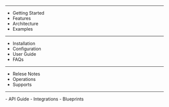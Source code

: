 <!-- 
-  Home   <div class='sidebar-border'>
 - [Home](home.md)

- Solution

    - [about Solution](solutions/solutions.md)
    - [create Solution](solutions/create-solution.md)
    - [edit Solution](solutions/edit-solution.md)
    - [export Solution](solutions/export-solution.md)
    - [blueprint](solutions/blueprint-solution.md)
    - [delete Solution](solutions/delete-solution.md)
    - Explore Solutions
        - [Dashboard](solutions/dashboard.md)
        - [Workflow](solutions/workflow.md)
        - [Rule](solutions/rule.md) 
        - [Connector](solutions/connector.md)
        - [Datasets](solutions/datasets.md)
        - [Modal](solutions/modal.md)
        
    - [videofiles](videofiles/video.md)
    - [allFeatures](solutions/feature.md)
-User
</div> -->
<hr class='sidebar-border'/>

- <i class="fas fa-atom" aria-hidden="true"></i> Getting Started
- <i class="fas fa-cloud-meatball" aria-hidden="true"></i> Features
- <i class="fa fa-university" aria-hidden="true"></i> Architecture
- <i class="fa fa-shopping-cart" aria-hidden="true"></i> Examples
 <hr class='sidebar-border' />

- <i class="fa fa-lock" aria-hidden="true"></i> Installation
- <i class="fa fa-users" aria-hidden="true"></i> Configuration
- <i class="fas fa-sign-out-alt" aria-hidden="true"></i> User Guide
- <i class="fas fa-atom" aria-hidden="true"></i> FAQs
 <hr class='sidebar-border'/>

- <i class="fas fa-cloud-meatball" aria-hidden="true"></i> Relese Notes
- <i class="fa fa-address-card" aria-hidden="true"></i> Operations
- <i class="fa fa-shopping-cart" aria-hidden="true"></i> Supports
 <hr class='sidebar-border'/>
- <i class="fa fa-lock" aria-hidden="true"></i> API Guide
- <i class="fa fa-users" aria-hidden="true"></i> Integrations
- <i class="fas fa-cloud-meatball" aria-hidden="true"></i> Blueprints
